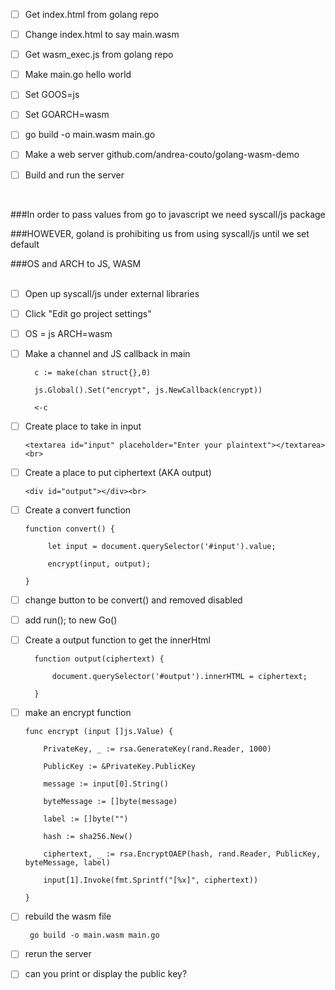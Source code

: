 - [ ] Get index.html from golang repo

- [ ] Change index.html to say main.wasm

- [ ] Get wasm_exec.js from golang repo

- [ ] Make main.go hello world

- [ ] Set GOOS=js

- [ ] Set GOARCH=wasm

- [ ] go build -o main.wasm main.go

- [ ] Make a web server github.com/andrea-couto/golang-wasm-demo

- [ ] Build and run the server

<br>

###In order to pass values from go to javascript we need syscall/js package

###HOWEVER, goland is prohibiting us from using syscall/js until we set default

###OS and ARCH to JS, WASM<br><br>


- [ ] Open up syscall/js under external libraries

- [ ] Click "Edit go project settings"

- [ ] OS = js ARCH=wasm

- [ ] Make a channel and JS callback in main

        c := make(chan struct{},0)

        js.Global().Set("encrypt", js.NewCallback(encrypt))

        <-c

- [ ]  Create place to take in input

    ```<textarea id="input" placeholder="Enter your plaintext"></textarea><br>```

- [ ] Create a place to put ciphertext (AKA output)

    ```<div id="output"></div><br>```

- [ ] Create a convert function

      function convert() {

           let input = document.querySelector('#input').value;

           encrypt(input, output);

      }

- [ ] change button to be convert() and removed disabled

- [ ] add run(); to new Go()

- [ ] Create a output function to get the innerHtml

        function output(ciphertext) {

            document.querySelector('#output').innerHTML = ciphertext;

        }

- [ ] make an encrypt function

      func encrypt (input []js.Value) {

          PrivateKey, _ := rsa.GenerateKey(rand.Reader, 1000)

          PublicKey := &PrivateKey.PublicKey

          message := input[0].String()

          byteMessage := []byte(message)

          label := []byte("")

          hash := sha256.New()

          ciphertext, _ := rsa.EncryptOAEP(hash, rand.Reader, PublicKey, byteMessage, label)

          input[1].Invoke(fmt.Sprintf("[%x]", ciphertext))

      }

- [ ] rebuild the wasm file

    ``` go build -o main.wasm main.go```

- [ ] rerun the server

- [ ] can you print or display the public key?

